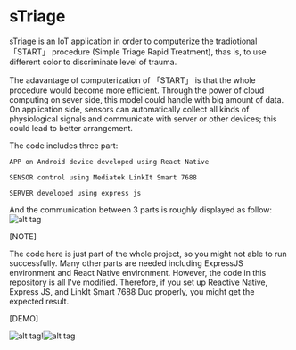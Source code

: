 # sTriage
sTriage is an IoT application in order to computerize the tradiotional 「START」 procedure (Simple Triage Rapid Treatment), thas is, to use different color to discriminate level of trauma.

The adavantage of computerization of 「START」 is that the whole procedure would become more efficient. Through the power of cloud computing on sever side, this model could handle with big amount of data. On application side, sensors can automatically collect all kinds of physiological signals and communicate with server or other devices; this could lead to better arrangement.


The code includes three part: 

    APP on Android device developed using React Native
  
    SENSOR control using Mediatek LinkIt Smart 7688
  
    SERVER developed using express js
  

And the communication between 3 parts is roughly displayed as follow:
![alt tag](https://cloud.githubusercontent.com/assets/8232009/22285565/22455d8e-e327-11e6-88fc-3eb368a0bb89.PNG)


[NOTE]

The code here is just part of the whole project, so you might not able to run successfully.
Many other parts are needed including ExpressJS environment and React Native environment.
However, the code in this repository is all I've modified. Therefore, if you set up Reactive Native, Express JS, and LinkIt Smart 7688 Duo properly, you might get the expected result.


[DEMO]

![alt tag](https://cloud.githubusercontent.com/assets/8232009/22289879/cc52a0d2-e338-11e6-8c40-f66087f0ca32.jpg)!![alt tag](https://cloud.githubusercontent.com/assets/8232009/22289889/dd56b350-e338-11e6-8a0a-c071bc43f368.jpg)
